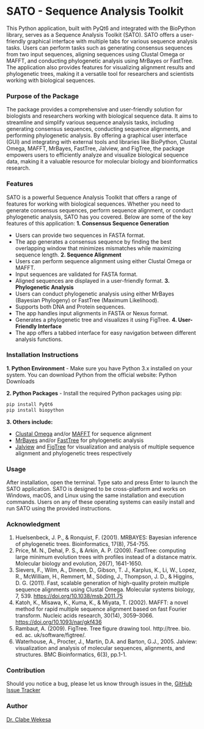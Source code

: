 # SATO - Sequence Analysis Toolkit
This Python application, built with PyQt6 and integrated with the BioPython library, serves as a Sequence Analysis Toolkit (SATO). SATO offers a user-friendly graphical interface with multiple tabs for various sequence analysis tasks. Users can perform tasks such as generating consensus sequences from two input sequences, aligning sequences using Clustal Omega or MAFFT, and conducting phylogenetic analysis using MrBayes or FastTree. The application also provides features for visualizing alignment results and phylogenetic trees, making it a versatile tool for researchers and scientists working with biological sequences. 
### Purpose of the Package
The package provides a comprehensive and user-friendly solution for biologists and researchers working with biological sequence data. It aims to streamline and simplify various sequence analysis tasks, including generating consensus sequences, conducting sequence alignments, and performing phylogenetic analysis. By offering a graphical user interface (GUI) and integrating with external tools and libraries like BioPython, Clustal Omega, MAFFT, MrBayes, FastTree, Jalview, and FigTree, the package empowers users to efficiently analyze and visualize biological sequence data, making it a valuable resource for molecular biology and bioinformatics research. 
### Features
SATO is a powerful Sequence Analysis Toolkit that offers a range of features for working with biological sequences. Whether you need to generate consensus sequences, perform sequence alignment, or conduct phylogenetic analysis, SATO has you covered. Below are some of the key features of this application:
**1. Consensus Sequence Generation**
   - Users can provide two sequences in FASTA format.
   - The app generates a consensus sequence by finding the best overlapping window that minimizes mismatches while maximizing sequence length.
**2. Sequence Alignment**
   - Users can perform sequence alignment using either Clustal Omega or MAFFT.
   - Input sequences are validated for FASTA format.
   - Aligned sequences are displayed in a user-friendly format.
**3. Phylogenetic Analysis**
   - Users can conduct phylogenetic analysis using either MrBayes (Bayesian Phylogeny) or FastTree (Maximum Likelihood).
   - Supports both DNA and Protein sequences.
   - The app handles input alignments in FASTA or Nexus format.
   - Generates a phylogenetic tree and visualizes it using FigTree.
**4. User-Friendly Interface**
   - The app offers a tabbed interface for easy navigation between different analysis functions. 
### Installation Instructions
**1. Python Environment** - Make sure you have Python 3.x installed on your system. You can download Python from the official website: Python Downloads

**2. Python Packages** - Install the required Python packages using pip:
```bash
pip install PyQt6
pip install biopython
```
**3. Others include:**
- [Clustal Omega](http://www.clustal.org/omega/) and/or [MAFFT](https://mafft.cbrc.jp/alignment/software/) for sequence alignment
- [MrBayes](https://nbisweden.github.io/MrBayes/) and/or [FastTree](http://www.microbesonline.org/fasttree/) for phylogenetic analysis
- [Jalview](https://www.jalview.org/) and [FigTree](http://tree.bio.ed.ac.uk/software/figtree/) for visualization and analysis of multiple sequence alignment and phylogenetic trees respectively

### Usage
After installation, open the terminal.
Type sato and press Enter to launch the SATO application.
SATO is designed to be cross-platform and works on Windows, macOS, and Linux using the same installation and execution commands. Users on any of these operating systems can easily install and run SATO using the provided instructions.

### Acknowledgment
1. Huelsenbeck, J. P., & Ronquist, F. (2001). MRBAYES: Bayesian inference of phylogenetic trees. Bioinformatics, 17(8), 754-755.
2. Price, M. N., Dehal, P. S., & Arkin, A. P. (2009). FastTree: computing large minimum evolution trees with profiles instead of a distance matrix. Molecular biology and evolution, 26(7), 1641-1650.
3. Sievers, F., Wilm, A., Dineen, D., Gibson, T. J., Karplus, K., Li, W., Lopez, R., McWilliam, H., Remmert, M., Söding, J., Thompson, J. D., & Higgins, D. G. (2011). Fast, scalable generation of high-quality protein multiple sequence alignments using Clustal Omega. Molecular systems biology, 7, 539. https://doi.org/10.1038/msb.2011.75
4. Katoh, K., Misawa, K., Kuma, K., & Miyata, T. (2002). MAFFT: a novel method for rapid multiple sequence alignment based on fast Fourier transform. Nucleic acids research, 30(14), 3059–3066. https://doi.org/10.1093/nar/gkf436
5. Rambaut, A. (2009). FigTree. Tree figure drawing tool. http://tree. bio. ed. ac. uk/software/figtree/.
6. Waterhouse, A., Procter, J., Martin, D.A. and Barton, G.J., 2005. Jalview: visualization and analysis of molecular sequences, alignments, and structures. BMC Bioinformatics, 6(3), pp.1-1.
### Contribution
Should you notice a bug, please let us know through issues in the, [GitHub Issue Tracker](https://github.com/clabe-wekesa/SATO/issues)

### Author
[Dr. Clabe Wekesa](https://www.ice.mpg.de/246268/group-members)
 
